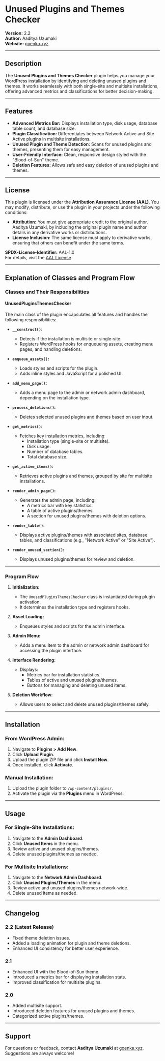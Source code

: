 # Unused Plugins and Themes Checker

**Version:** 2.2  
**Author:** Aaditya Uzumaki  
**Website:** [goenka.xyz](https://goenka.xyz)  

---

## **Description**

The **Unused Plugins and Themes Checker** plugin helps you manage your WordPress installation by identifying and deleting unused plugins and themes. It works seamlessly with both single-site and multisite installations, offering advanced metrics and classifications for better decision-making.

---

## **Features**

- **Advanced Metrics Bar:** Displays installation type, disk usage, database table count, and database size.
- **Plugin Classification:** Differentiates between Network Active and Site Active plugins in multisite installations.
- **Unused Plugin and Theme Detection:** Scans for unused plugins and themes, presenting them for easy management.
- **User-Friendly Interface:** Clean, responsive design styled with the "Blood-of-Sun" theme.
- **Deletion Features:** Allows safe and easy deletion of unused plugins and themes.

---

## **License**

This plugin is licensed under the **Attribution Assurance License (AAL)**. You may modify, distribute, or use the plugin in your projects under the following conditions:

- **Attribution:** You must give appropriate credit to the original author, Aaditya Uzumaki, by including the original plugin name and author details in any derivative works or distributions.
- **License Inclusion:** The same license must apply to derivative works, ensuring that others can benefit under the same terms.

**SPDX-License-Identifier:** AAL-1.0  
For details, visit the [AAL License](https://opensource.org/licenses/AAL-1.0).

---

## **Explanation of Classes and Program Flow**

### **Classes and Their Responsibilities**

#### **UnusedPluginsThemesChecker**
The main class of the plugin encapsulates all features and handles the following responsibilities:

- **`__construct()`:**
  - Detects if the installation is multisite or single-site.
  - Registers WordPress hooks for enqueueing assets, creating menu pages, and handling deletions.

- **`enqueue_assets()`:**
  - Loads styles and scripts for the plugin.
  - Adds inline styles and JavaScript for a polished UI.

- **`add_menu_page()`:**
  - Adds a menu page to the admin or network admin dashboard, depending on the installation type.

- **`process_deletions()`:**
  - Deletes selected unused plugins and themes based on user input.

- **`get_metrics()`:**
  - Fetches key installation metrics, including:
    - Installation type (single-site or multisite).
    - Disk usage.
    - Number of database tables.
    - Total database size.

- **`get_active_items()`:**
  - Retrieves active plugins and themes, grouped by site for multisite installations.

- **`render_admin_page()`:**
  - Generates the admin page, including:
    - A metrics bar with key statistics.
    - A table of active plugins/themes.
    - A section for unused plugins/themes with deletion options.

- **`render_table()`:**
  - Displays active plugins/themes with associated sites, database tables, and classifications (e.g., "Network Active" or "Site Active").

- **`render_unused_section()`:**
  - Displays unused plugins/themes for review and deletion.

---

### **Program Flow**

1. **Initialization:**
   - The `UnusedPluginsThemesChecker` class is instantiated during plugin activation.
   - It determines the installation type and registers hooks.

2. **Asset Loading:**
   - Enqueues styles and scripts for the admin interface.

3. **Admin Menu:**
   - Adds a menu item to the admin or network admin dashboard for accessing the plugin interface.

4. **Interface Rendering:**
   - Displays:
     - Metrics bar for installation statistics.
     - Tables of active and unused plugins/themes.
     - Buttons for managing and deleting unused items.

5. **Deletion Workflow:**
   - Allows users to select and delete unused plugins/themes safely.

---

## **Installation**

### **From WordPress Admin:**
1. Navigate to **Plugins > Add New**.
2. Click **Upload Plugin**.
3. Upload the plugin ZIP file and click **Install Now**.
4. Once installed, click **Activate**.

### **Manual Installation:**
1. Upload the plugin folder to `/wp-content/plugins/`.
2. Activate the plugin via the **Plugins** menu in WordPress.

---

## **Usage**

### **For Single-Site Installations:**
1. Navigate to the **Admin Dashboard**.
2. Click **Unused Items** in the menu.
3. Review active and unused plugins/themes.
4. Delete unused plugins/themes as needed.

### **For Multisite Installations:**
1. Navigate to the **Network Admin Dashboard**.
2. Click **Unused Plugins/Themes** in the menu.
3. Review active and unused plugins/themes network-wide.
4. Delete unused items as needed.

---

## **Changelog**

### **2.2 (Latest Release)**
- Fixed theme deletion issues.
- Added a loading animation for plugin and theme deletions.
- Enhanced UI consistency for better user experience.

### **2.1**
- Enhanced UI with the Blood-of-Sun theme.
- Introduced a metrics bar for displaying installation stats.
- Improved classification for multisite plugins.

### **2.0**
- Added multisite support.
- Introduced deletion features for unused plugins and themes.
- Categorized active plugins/themes.

---

## **Support**

For questions or feedback, contact **Aaditya Uzumaki** at [goenka.xyz](https://goenka.xyz). Suggestions are always welcome!
